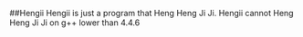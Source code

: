 ##Hengii
Hengii is just a program that Heng Heng Ji Ji.
Hengii cannot Heng Heng Ji Ji on g++ lower than 4.4.6
